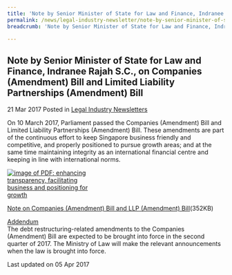 ```yaml
---
title: 'Note by Senior Minister of State for Law and Finance, Indranee Rajah S.C., on Companies (Amendment) Bill and Limited Liability Partnerships (Amendment) Bill'
permalink: /news/legal-industry-newsletter/note-by-senior-minister-of-state-for-law-and-finance--indranee-r/
breadcrumb: 'Note by Senior Minister of State for Law and Finance, Indranee Rajah S.C., on Companies (Amendment) Bill and Limited Liability Partnerships (Amendment) Bill'

---
```



<style>
  .image {width: 200px;}
  .image img {max-width: 100%;}
</style>

Note by Senior Minister of State for Law and Finance, Indranee Rajah S.C., on Companies (Amendment) Bill and Limited Liability Partnerships (Amendment) Bill
---

21 Mar 2017 Posted in [Legal Industry Newsletters](/news/legal-industry-newsletters/)

On 10 March 2017, Parliament passed the Companies (Amendment) Bill and Limited Liability Partnerships (Amendment) Bill. These amendments are part of the continuous effort to keep Singapore business friendly and competitive, and properly positioned to pursue growth areas; and at the same time maintaining integrity as an international financial centre and keeping in line with international norms.

<div class="image">
  <a href="/files/CALLP.pdf/"><img src="/images/1490084372217.jpg/" alt="image of PDF: enhancing transparency, facilitating business and positioning for growth"></a>
</div>

<a href="/files/CALLP.pdf/">Note on Companies (Amendment) Bill and LLP (Amendment) Bill</a>(352KB)

<u>Addendum</u><br>
The debt restructuring-related amendments to the Companies (Amendment) Bill are expected to be brought into force in the second quarter of 2017. The Ministry of Law will make the relevant announcements when the law is brought into force.

<p class="right-side-updated">Last updated on 05 Apr 2017</p>

